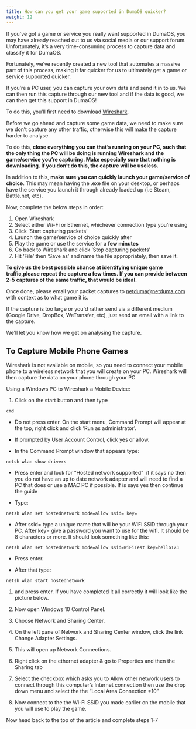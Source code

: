 ```yaml
---
title: How can you get your game supported in DumaOS quicker?
weight: 12
---
```


If you’ve got a game or service you really want supported in DumaOS, you may have already reached out to us via social media or our support forum. Unfortunately, it’s a very time-consuming process to capture data and classify it for DumaOS.

Fortunately, we’ve recently created a new tool that automates a massive part of this process, making it far quicker for us to ultimately get a game or service supported quicker.

If you’re a PC user, you can capture your own data and send it in to us. We can then run this capture through our new tool and if the data is good, we can then get this support in DumaOS!

To do this, you’ll first need to download [Wireshark](https://www.wireshark.org/download.html).

Before we go ahead and capture some game data, we need to make sure we don’t capture any other traffic, otherwise this will make the capture harder to analyse.

To do this, **close everything you can that’s running on your PC, such that the only thing the PC will be doing is running Wireshark and the game/service you’re capturing. Make especially sure that nothing is downloading. If you don’t do this, the capture will be useless.**

In addition to this, **make sure you can quickly launch your game/service of choice**. This may mean having the .exe file on your desktop, or perhaps have the service you launch it through already loaded up (i.e Steam, Battle.net, etc).

Now, complete the below steps in order:

1. Open Wireshark
2. Select either Wi-Fi or Ethernet, whichever connection type you’re using
3. Click ‘Start capturing packets’ 
4. Launch the game/service of choice quickly after
5. Play the game or use the service for a **few minutes**
6. Go back to Wireshark and click ‘Stop capturing packets’
7. Hit ‘File’ then ‘Save as’ and name the file appropriately, then save it.

**To give us the best possible chance at identifying unique game traffic,please repeat the capture a few times. If you can provide between 2-5 captures of the same traffic, that would be ideal.**

Once done, please email your packet captures to [netduma@netduma.com](mailto:netduma@netduma.com) with context as to what game it is. 

If the capture is too large or you'd rather send via a different medium (Google Drive, DropBox, WeTransfer, etc), just send an email with a link to the capture.

We’ll let you know how we get on analysing the capture.

## To Capture Mobile Phone Games

Wireshark is not available on mobile, so you need to connect your mobile phone to a wireless network that you will create on your PC. Wireshark will then capture the data on your phone through your PC

Using a Windows PC to Wireshark a Mobile Device:

1. Click on the start button and then type

```text
cmd
```

- Do not press enter. On the start menu, Command Prompt will appear at the top, right click and click ‘Run as administrator’.

- If prompted by User Account Control, click yes or allow.

- In the Command Prompt window that appears type:

```text
netsh wlan show drivers
```

- Press enter and look for “Hosted network supported”  if it says no then you do not have an up to date network adapter and will need to find a PC that does or use a MAC PC if possible. If is says yes then continue the guide

- Type:

```text
netsh wlan set hostednetwork mode=allow ssid= key=
```

- After ssid= type a unique name that will be your WiFi SSiD through your PC. After key= give a password you want to use for the wifi. It should be 8 characters or more. It should look something like this:

```text
netsh wlan set hostednetwork mode=allow ssid=WiFiTest key=hello123
```

- Press enter.

- After that type:

```text
netsh wlan start hostednetwork
```

1. and press enter. If you have completed it all correctly it will look like the picture below.

2. Now open Windows 10 Control Panel.

3. Choose Network and Sharing Center.

4. On the left pane of Network and Sharing Center window, click the link Change Adapter Settings.

5. This will open up Network Connections.

6. Right click on the ethernet adapter & go to Properties and then the Sharing tab

7. Select the checkbox which asks you to Allow other network users to connect through this computer’s Internet connection then use the drop down menu and select the the “Local Area Connection *10”

8. Now connect to the the Wi-Fi SSID you made earlier on the mobile that you will use to play the game.

Now head back to the top of the article and complete steps 1-7
